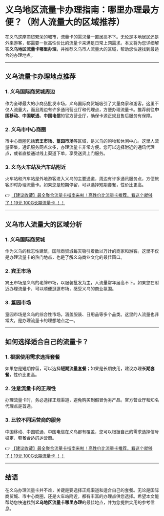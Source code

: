 # 义乌地区流量卡办理指南：哪里办理最方便？（附人流量大的区域推荐）

在义乌这座商贸繁荣的城市，流量卡的需求量一直居高不下。无论是本地居民还是外来游客，都需要一张高性价比的流量卡来满足日常上网需求。本文将为您详细解答**义乌地区流量卡哪里办理**，并推荐义乌市人流量大的区域，帮助您快速找到最适合的办理地点。

---

## 义乌流量卡办理地点推荐

### 1. 义乌国际商贸城周边
作为全球最大的小商品批发市场，义乌国际商贸城吸引了大量商家和游客。这里不仅人流量大，而且周边有许多通讯营业厅和代理点，方便办理流量卡。推荐前往**中国移动、中国联通、中国电信**的官方营业厅，确保卡源正规且售后服务有保障。

### 2. 义乌市中心商圈
市中心商圈包括**宾王市场、篁园市场**等区域，是义乌的购物和休闲中心。这里人流量密集，通讯服务网点众多，办理流量卡非常方便。您可以选择附近的通讯代理点，或者直接通过线上渠道下单，享受送货上门服务。

### 3. 义乌火车站及汽车站附近
火车站和汽车站是外地游客进入义乌的主要通道，周边有许多通讯服务点，方便旅客即时办理流量卡。如果您是短期停留，可以选择短期套餐，性价比更高。

👉 [【建议收藏】最全聚合流量卡指南来啦！高性价比流量卡推荐，看这个就够了！19元 100G长期流量卡 ！！](https://bit.ly/Liuliangka)

---

## 义乌市人流量大的区域分析

### 1. 义乌国际商贸城
作为义乌的标志性建筑，国际商贸城每天吸引着数以万计的商家和游客。这里不仅是办理流量卡的热门地点，也是了解义乌商业文化的最佳窗口。

### 2. 宾王市场
宾王市场是义乌的老牌市场，以服装批发为主，人流量常年居高不下。如果您在附近办理流量卡，可以顺便逛逛市场，感受义乌的商业氛围。

### 3. 篁园市场
篁园市场是义乌的综合性市场，涵盖服装、日用品等多个品类。这里的人流量也非常大，是办理流量卡的理想地点之一。

---

## 如何选择适合自己的流量卡？

### 1. 根据使用需求选择套餐
如果您是短期停留，可以选择**短期流量套餐**；如果是长期使用，建议办理**长期套餐**，性价比更高。

### 2. 注意流量卡的正规性
办理流量卡时，务必选择正规渠道，避免购买到假冒伪劣产品。官方营业厅和知名代理点是首选。

### 3. 比较不同运营商的服务
中国移动、中国联通、中国电信在义乌都有覆盖，您可以根据自己的需求选择信号稳定、套餐合适的运营商。

👉 [【建议收藏】最全聚合流量卡指南来啦！高性价比流量卡推荐，看这个就够了！19元 100G长期流量卡 ！！](https://bit.ly/Liuliangka)

---

## 结语

在义乌办理流量卡并不难，关键是要选择正规渠道和适合自己的套餐。无论是国际商贸城、市中心商圈，还是火车站附近，都有丰富的办理点供您选择。希望本文能帮助您快速找到**义乌地区流量卡哪里办理**的最佳地点，并为您提供实用的参考信息。